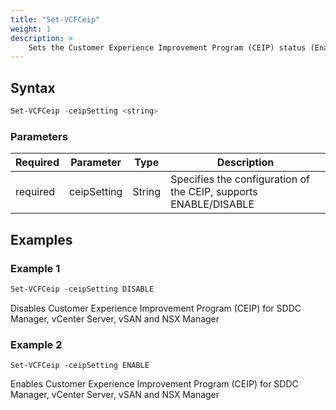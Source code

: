 ```yaml
---
title: "Set-VCFCeip"
weight: 1
description: >
    Sets the Customer Experience Improvement Program (CEIP) status (Enabled/Disabled) of the connected SDDC Manager
---
```


## Syntax
``` powershell
Set-VCFCeip -ceipSetting <string>
```

### Parameters

| Required | Parameter   | Type     |  Description                                                     |
| ---------| ------------|----------| ---------------------------------------------------------------- |
| required | ceipSetting | String   | Specifies the configuration of the CEIP, supports ENABLE/DISABLE | 


## Examples
### Example 1
``` powershell
Set-VCFCeip -ceipSetting DISABLE    
```
Disables Customer Experience Improvement Program (CEIP) for SDDC Manager, vCenter Server, vSAN and NSX Manager

### Example 2
```
Set-VCFCeip -ceipSetting ENABLE    
```
Enables Customer Experience Improvement Program (CEIP) for SDDC Manager, vCenter Server, vSAN and NSX Manager